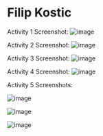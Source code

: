 # Filip Kostic

Activity 1 Screenshot:
![image](https://github.com/coskos-ops/ECE444-F2023-Assignment1/assets/7282496/199bf591-319d-4528-b723-28e0fcf63e6d)

Activity 2 Screenshot:
![image](https://github.com/coskos-ops/ECE444-F2023-Assignment1/assets/7282496/80facab4-bc5e-4440-91c0-332b97c748bd)

Activity 3 Screenshot:
![image](https://github.com/coskos-ops/ECE444-F2023-Assignment1/assets/7282496/8b3184bf-f424-44df-81f7-2e4453afc247)

Activity 4 Screenshot:
![image](https://github.com/coskos-ops/ECE444-F2023-Assignment1/assets/7282496/d58f0f63-3aef-45eb-9434-bffe57ae20ba)

Activity 5 Screenshots:

![image](https://github.com/coskos-ops/ECE444-F2023-Assignment1/assets/7282496/4ee49738-ac49-49c2-86bc-bdac327696cd)

![image](https://github.com/coskos-ops/ECE444-F2023-Assignment1/assets/7282496/2fb0537c-a25a-41db-9698-956cca3b8d4e)

![image](https://github.com/coskos-ops/ECE444-F2023-Assignment1/assets/7282496/588b69a4-07db-4a33-95f8-617ab4487644)








